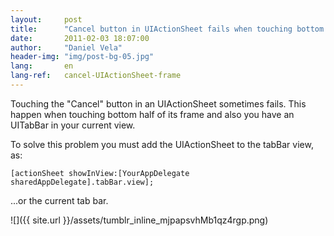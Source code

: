 ```yaml
---
layout:     post
title:      "Cancel button in UIActionSheet fails when touching bottom half of its frame"
date:       2011-02-03 18:07:00
author:     "Daniel Vela"
header-img: "img/post-bg-05.jpg"
lang:       en
lang-ref:   cancel-UIActionSheet-frame
---
```


Touching the "Cancel" button in an UIActionSheet sometimes fails. This happen when touching bottom half of its frame and also you have an UITabBar in your current view.  

To solve this problem you must add the UIActionSheet to the tabBar view, as:  

	[actionSheet showInView:[YourAppDelegate sharedAppDelegate].tabBar.view];  

...or the current tab bar.  

![]({{ site.url }}/assets/tumblr_inline_mjpapsvhMb1qz4rgp.png)
